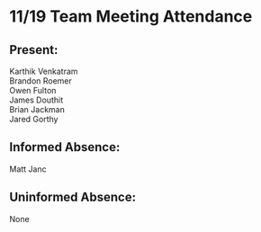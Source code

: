 # 11/19 Team Meeting Attendance

## Present:
Karthik Venkatram\
Brandon Roemer\
Owen Fulton\
James Douthit\
Brian Jackman\
Jared Gorthy

## Informed Absence:
Matt Janc

## Uninformed Absence:
None
